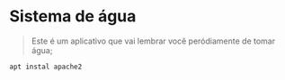 # Sistema de água
> Este é um aplicativo que vai lembrar você peródiamente de tomar água;

```
apt instal apache2
```


